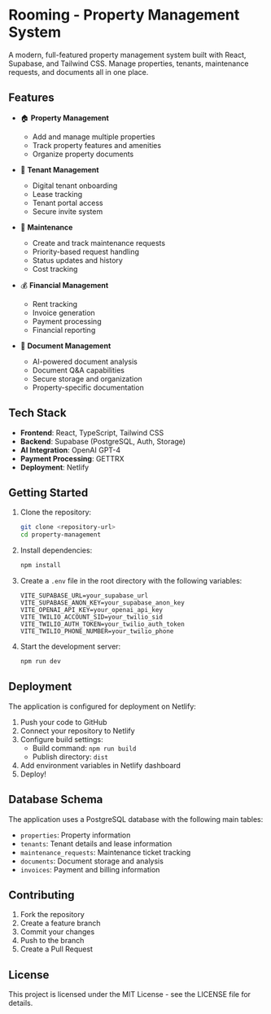 # Rooming - Property Management System

A modern, full-featured property management system built with React, Supabase, and Tailwind CSS. Manage properties, tenants, maintenance requests, and documents all in one place.

## Features

- 🏠 **Property Management**
  - Add and manage multiple properties
  - Track property features and amenities
  - Organize property documents

- 👥 **Tenant Management**
  - Digital tenant onboarding
  - Lease tracking
  - Tenant portal access
  - Secure invite system

- 🔧 **Maintenance**
  - Create and track maintenance requests
  - Priority-based request handling
  - Status updates and history
  - Cost tracking

- 💰 **Financial Management**
  - Rent tracking
  - Invoice generation
  - Payment processing
  - Financial reporting

- 📄 **Document Management**
  - AI-powered document analysis
  - Document Q&A capabilities
  - Secure storage and organization
  - Property-specific documentation

## Tech Stack

- **Frontend**: React, TypeScript, Tailwind CSS
- **Backend**: Supabase (PostgreSQL, Auth, Storage)
- **AI Integration**: OpenAI GPT-4
- **Payment Processing**: GETTRX
- **Deployment**: Netlify

## Getting Started

1. Clone the repository:
   ```bash
   git clone <repository-url>
   cd property-management
   ```

2. Install dependencies:
   ```bash
   npm install
   ```

3. Create a `.env` file in the root directory with the following variables:
   ```
   VITE_SUPABASE_URL=your_supabase_url
   VITE_SUPABASE_ANON_KEY=your_supabase_anon_key
   VITE_OPENAI_API_KEY=your_openai_api_key
   VITE_TWILIO_ACCOUNT_SID=your_twilio_sid
   VITE_TWILIO_AUTH_TOKEN=your_twilio_auth_token
   VITE_TWILIO_PHONE_NUMBER=your_twilio_phone
   ```

4. Start the development server:
   ```bash
   npm run dev
   ```

## Deployment

The application is configured for deployment on Netlify:

1. Push your code to GitHub
2. Connect your repository to Netlify
3. Configure build settings:
   - Build command: `npm run build`
   - Publish directory: `dist`
4. Add environment variables in Netlify dashboard
5. Deploy!

## Database Schema

The application uses a PostgreSQL database with the following main tables:

- `properties`: Property information
- `tenants`: Tenant details and lease information
- `maintenance_requests`: Maintenance ticket tracking
- `documents`: Document storage and analysis
- `invoices`: Payment and billing information

## Contributing

1. Fork the repository
2. Create a feature branch
3. Commit your changes
4. Push to the branch
5. Create a Pull Request

## License

This project is licensed under the MIT License - see the LICENSE file for details.